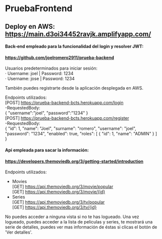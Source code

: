 # PruebaFrontend

## Deploy en AWS: https://main.d3oi34452ravjk.amplifyapp.com/  

#### Back-end empleado para la funcionalidad del login y resolver JWT:  
#### https://github.com/joelromero2911/prueba-backend  
  
Usuarios predeterminados para iniciar sesión:  
 · Username: joel | Password: 1234  
 · Username: jose | Password: 1234  
  
También puedes registrarte desde la aplicación desplegada en AWS.  
  
Endpoints utilizados:  
[POST] https://prueba-backend-bcts.herokuapp.com/login  
  -RequestedBody:  
    { "username":"joel", "password":"1234" }  
[POST] https://prueba-backend-bcts.herokuapp.com/register  
  -RequestedBody:  
    {
        "id": 1,
        "name": "Joel",
        "surname": "romero",
        "username": "joel",
        "password": "1234",
        "enabled": true,
        "roles": [
            {
                "id": 1,
                "name": "ADMIN"
            }
        ]
    }  
  
#### Api empleada para sacar la información:  
#### https://developers.themoviedb.org/3/getting-started/introduction  
  
Endpoints utilizados:  
- Movies  
[GET] https://api.themoviedb.org/3/movie/popular  
[GET] https://api.themoviedb.org/3/movie/{id}  
- Series  
[GET] https://api.themoviedb.org/3/tv/popular  
[GET] https://api.themoviedb.org/3/tv/{id}  
  
No puedes acceder a ninguna vista si no te has logueado. Una vez logueado, puedes acceder a la lista de peliculas y series, te mostrará una serie de detalles, puedes ver mas información de éstas si clicas el botón de 'Ver detalles'.
